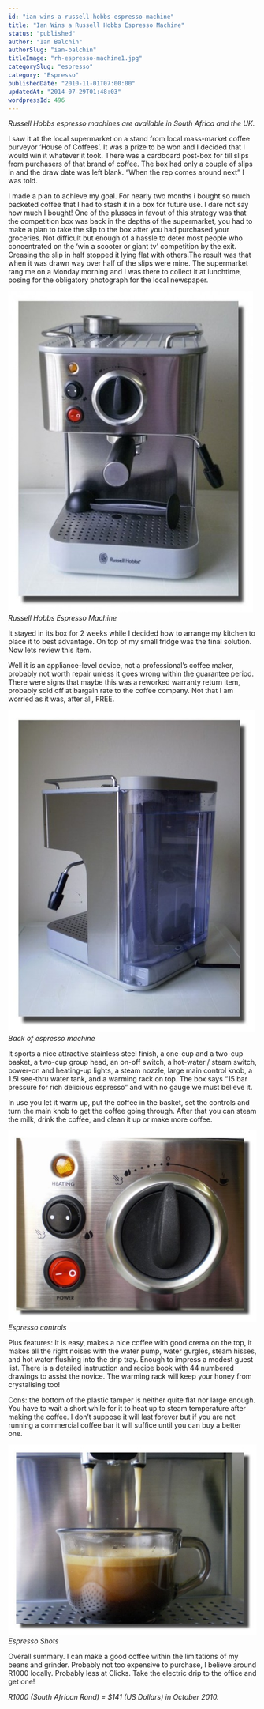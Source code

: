 ```yaml
---
id: "ian-wins-a-russell-hobbs-espresso-machine"
title: "Ian Wins a Russell Hobbs Espresso Machine"
status: "published"
author: "Ian Balchin"
authorSlug: "ian-balchin"
titleImage: "rh-espresso-machine1.jpg"
categorySlug: "espresso"
category: "Espresso"
publishedDate: "2010-11-01T07:00:00"
updatedAt: "2014-07-29T01:48:03"
wordpressId: 496
---
```


*Russell Hobbs espresso machines are available in South Africa and the UK.*

I saw it at the local supermarket on a stand from local mass-market coffee purveyor ‘House of Coffees’. It was a prize to be won and I decided that I would win it whatever it took. There was a cardboard post-box for till slips from purchasers of that brand of coffee. The box had only a couple of slips in and the draw date was left blank. “When the rep comes around next” I was told.

I made a plan to achieve my goal. For nearly two months i bought so much packeted coffee that I had to stash it in a box for future use. I dare not say how much I bought! One of the plusses in favout of this strategy was that the competition box was back in the depths of the supermarket, you had to make a plan to take the slip to the box after you had purchased your groceries. Not difficult but enough of a hassle to deter most people who concentrated on the ‘win a scooter or giant tv’ competition by the exit. Creasing the slip in half stopped it lying flat with others.The result was that when it was drawn way over half of the slips were mine. The supermarket rang me on a Monday morning and I was there to collect it at lunchtime, posing for the obligatory photograph for the local newspaper.

![Russell Hobbs Espresso Machine](rh-espresso-machine1-497x650.jpg)  
*Russell Hobbs Espresso Machine*

It stayed in its box for 2 weeks while I decided how to arrange my kitchen to place it to best advantage. On top of my small fridge was the final solution. Now lets review this item.

Well it is an appliance-level device, not a professional’s coffee maker, probably not worth repair unless it goes wrong within the guarantee period. There were signs that maybe this was a reworked warranty return item, probably sold off at bargain rate to the coffee company. Not that I am worried as it was, after all, FREE.

![Back of espresso machine](rh-back-of-machine.jpg)  
*Back of espresso machine*

It sports a nice attractive stainless steel finish, a one-cup and a two-cup basket, a two-cup group head, an on-off switch, a hot-water / steam switch, power-on and heating-up lights, a steam nozzle, large main control knob, a 1.5l see-thru water tank, and a warming rack on top. The box says “15 bar pressure for rich delicious espresso” and with no gauge we must believe it.

In use you let it warm up, put the coffee in the basket, set the controls and turn the main knob to get the coffee going through. After that you can steam the milk, drink the coffee, and clean it up or make more coffee.

![Espresso controls](rh-controls.jpg)  
*Espresso controls*

Plus features: It is easy, makes a nice coffee with good crema on the top, it makes all the right noises with the water pump, water gurgles, steam hisses, and hot water flushing into the drip tray. Enough to impress a modest guest list. There is a detailed instruction and recipe book with 44 numbered drawings to assist the novice. The warming rack will keep your honey from crystalising too!

Cons: the bottom of the plastic tamper is neither quite flat nor large enough. You have to wait a short while for it to heat up to steam temperature after making the coffee. I don’t suppose it will last forever but if you are not running a commercial coffee bar it will suffice until you can buy a better one.

![Espresso Shots](rh-espresso.jpg)  
*Espresso Shots*

Overall summary. I can make a good coffee within the limitations of my beans and grinder. Probably not too expensive to purchase, I believe around R1000 locally. Probably less at Clicks. Take the electric drip to the office and get one!

*R1000 (South African Rand) = $141 (US Dollars) in October 2010.*